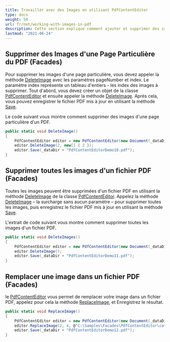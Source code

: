 ```yaml
---
title: Travailler avec des Images en utilisant PdfContentEditor
type: docs
weight: 50
url: fr/net/working-with-images-in-pdf
description: Cette section explique comment ajouter et supprimer des images avec Aspose.PDF Facades en utilisant la classe PdfContentEditor.
lastmod: "2021-06-24"
---
```


## Supprimer des Images d'une Page Particulière du PDF (Facades)

Pour supprimer les images d'une page particulière, vous devez appeler la méthode [DeleteImage](https://reference.aspose.com/pdf/net/aspose.pdf.facades.pdfcontenteditor/deleteimage/methods/1) avec les paramètres pageNumber et index. Le paramètre index représente un tableau d'entiers - les index des images à supprimer. Tout d'abord, vous devez créer un objet de la classe [PdfContentEditor](https://reference.aspose.com/pdf/net/aspose.pdf.facades/pdfcontenteditor) et ensuite appeler la méthode [DeleteImage](https://reference.aspose.com/pdf/net/aspose.pdf.facades.pdfcontenteditor/deleteimage/methods/1). Après cela, vous pouvez enregistrer le fichier PDF mis à jour en utilisant la méthode [Save](https://reference.aspose.com/pdf/net/aspose.pdf/document/methods/save/index).

Le code suivant vous montre comment supprimer des images d'une page particulière d'un PDF.

```csharp
public static void DeleteImage()
{
    PdfContentEditor editor = new PdfContentEditor(new Document(_dataDir + "sample.pdf"));
    editor.DeleteImage(2, new[] { 2 });
    editor.Save(_dataDir + "PdfContentEditorDemo10.pdf");
}
```

## Supprimer toutes les images d'un fichier PDF (Facades)

Toutes les images peuvent être supprimées d'un fichier PDF en utilisant la méthode [DeleteImage](https://reference.aspose.com/pdf/net/aspose.pdf.facades/pdfcontenteditor/deleteimage/methods/1) de la classe [PdfContentEditor](https://reference.aspose.com/pdf/net/aspose.pdf.facades/pdfcontenteditor). Appelez la méthode [DeleteImage](https://reference.aspose.com/pdf/net/aspose.pdf.facades.pdfcontenteditor/deleteimage/methods/1) – la surcharge sans aucun paramètre – pour supprimer toutes les images, puis enregistrez le fichier PDF mis à jour en utilisant la méthode [Save](https://reference.aspose.com/pdf/net/aspose.pdf/document/methods/save/index).

L'extrait de code suivant vous montre comment supprimer toutes les images d'un fichier PDF.

```csharp
public static void DeleteImages()
{
    PdfContentEditor editor = new PdfContentEditor(new Document(_dataDir + "sample.pdf"));
    editor.DeleteImage();
    editor.Save(_dataDir + "PdfContentEditorDemo11.pdf");
}
```

## Remplacer une image dans un fichier PDF (Facades)

le [PdfContentEditor](https://reference.aspose.com/pdf/net/aspose.pdf.facades/pdfcontenteditor) vous permet de remplacer votre image dans un fichier PDF, appelez pour cela la méthode [ReplaceImage](https://reference.aspose.com/pdf/net/aspose.pdf.facades/pdfcontenteditor/methods/replaceimage), et Enregistrez le résultat.

```csharp
public static void ReplaceImage()
{
    PdfContentEditor editor = new PdfContentEditor(new Document(_dataDir + "sample_cats_dogs.pdf"));
    editor.ReplaceImage(2, 4, @"C:\Samples\Facades\PdfContentEditor\cat04.jpg");
    editor.Save(_dataDir + "PdfContentEditorDemo12.pdf");
}
```